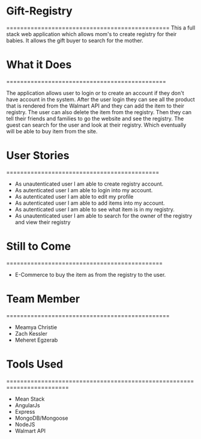 # Gift-Registry
===============================================
This a full stack web application which allows mom's to create registry for their babies. It allows the gift buyer to search for the mother.

# What it Does
==============================================

The application allows user to login or to create an account if they don't have account in the system. After the user login they can see all the product that is rendered from the Walmart API and they can add the item to their registry. The user can also delete the item from the registry. Then they can tell their friends and families to go the website and see the registry. The guest can search for the user and look at their registry. Which eventually will be able to buy item from the site. 


# User Stories
============================================

* As unautenticated user I am able to create registry account.
* As autenticated user I am able to login into my account.
* As autenticated user I am able to edit my profile
* As autenticated user I am able to add items into my account.
* As autenticated user I am able to see what item is in my registry.
* As unautenticated user I am able to search for the owner of the registry and view their registry


# Still to Come

=============================================
 
* E-Commerce to buy the item as from the registry to the user.

# Team Member 

===============================================

* Meamya Christie
* Zach Kessler
* Meheret Egzerab

# Tools Used

========================================================================

* Mean Stack 
* AngularJs
* Express
* MongoDB/Mongoose
* NodeJS
* Walmart API

